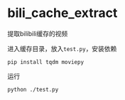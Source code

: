 # bili_cache_extract
提取bilibili缓存的视频

进入缓存目录，放入`test.py`，安装依赖
```shell
pip install tqdm moviepy
```
运行
```shell
python ./test.py
```
